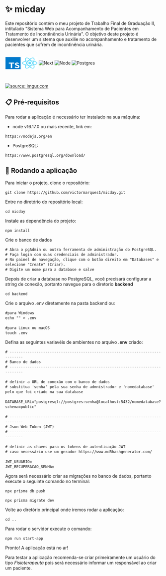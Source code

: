 # ✨ micday

<!---Esses são exemplos. Veja https://shields.io para outras pessoas ou para personalizar este conjunto de escudos. Você pode querer incluir dependências, status do projeto e informações de licença aqui

![GitHub repo size](https://img.shields.io/github/repo-size/iuricode/README-template?style=for-the-badge)
![GitHub language count](https://img.shields.io/github/languages/count/iuricode/README-template?style=for-the-badge)
![GitHub forks](https://img.shields.io/github/forks/iuricode/README-template?style=for-the-badge)
![Bitbucket open issues](https://img.shields.io/bitbucket/issues/iuricode/README-template?style=for-the-badge)
![Bitbucket open pull requests](https://img.shields.io/bitbucket/pr-raw/iuricode/README-template?style=for-the-badge)

<img src="exemplo-image.png" alt="exemplo imagem">--->

Este repositório contém o meu projeto de Trabalho Final de Graduação II, intitulado "Sistema Web para Acompanhamento de Pacientes em Tratamento de Incontinência Urinária". O objetivo deste projeto é desenvolver um sistema que auxilie no acompanhamento e tratamento de pacientes que sofrem de incontinência urinária.

<p class="center-div">
  <div style="display: inline_block"><br>
   <img align="center" alt="Ts" height="40" width="50" src="https://raw.githubusercontent.com/devicons/devicon/master/icons/typescript/typescript-plain.svg">
   <img align="center" alt="React" height="40" width="50" src="https://raw.githubusercontent.com/devicons/devicon/master/icons/react/react-original.svg">
   <img align="center" alt="Next" height="40" width="50" src="https://cdn.jsdelivr.net/gh/devicons/devicon/icons/nextjs/nextjs-original.svg" />
   <img align="center" alt="Node" height="40" width="50" src="https://cdn.jsdelivr.net/gh/devicons/devicon/icons/nodejs/nodejs-original.svg" />
   <img align="center" alt="Postgres" height="40" width="50" src="https://cdn.jsdelivr.net/gh/devicons/devicon/icons/postgresql/postgresql-original.svg" />
</div>
</p>

<br>

<a href="https://imgur.com/h19HKQy"><img src="https://i.imgur.com/h19HKQy.gif" title="source: imgur.com" /></a>

## 📋 Pré-requisitos

Para rodar a aplicação é necessário ter instalado na sua máquina:

- node v16.17.0 ou mais recente, link em:
```
https://nodejs.org/en
```

- PostgreSQL:

```
https://www.postgresql.org/download/
```

## 🚀 Rodando a aplicação

Para iniciar o projeto, clone o repositório:

```
git clone https://github.com/victormarques1/micday.git
```

Entre no diretório do repositório local:

```
cd micday
```

Instale as dependência do projeto:

```
npm install
```

Crie o banco de dados 

```
# Abra o pgAdmin ou outra ferramenta de administração do PostgreSQL.
# Faça login com suas credenciais de administrador.
# No painel de navegação, clique com o botão direito em "Databases" e selecione "Create" (Criar).
# Digite um nome para a database e salve
```
Depois de criar a database no PostgreSQL, você precisará configurar a string de conexão, portanto navegue para o diretorio <strong>backend</strong>  

```
cd backend
```

Crie o arquivo .env diretamente na pasta backend ou:

```
#para Windows
echo "" > .env 

#para Linux ou macOS
touch .env
```

Defina as seguintes variavéis de ambientes no arquivo <strong>.env</strong> criado:

```
# ----------------------------------------------------------------------------
# Banco de dados
# ----------------------------------------------------------------------------

# definir a URL de conexão com o banco de dados
# substitua 'senha' pela sua senha de admnistrador e 'nomedatabase' pelo que foi criado na sua database

DATABASE_URL="postgresql://postgres:senha@localhost:5432/nomedatabase?schema=public"

# ----------------------------------------------------------------------------
# Json Web Token (JWT)
# ----------------------------------------------------------------------------

# definir as chaves para os tokens de autenticação JWT
# caso necessário use um gerador https://www.md5hashgenerator.com/

JWT_USUARIO=
JWT_RECUPERACAO_SENHA=
```

Agora será necessário criar as migrações no banco de dados, portanto execute o seguinte comando no terminal: 

```
npx prisma db push

```
```
npx prisma migrate dev
```

Volte ao diretório principal onde iremos rodar a aplicação:

```
cd ..
```

Para rodar o servidor execute o comando: 

```
npm run start-app
```

Pronto! A aplicação está no ar!

Para testar a aplicação recomenda-se criar primeiramente um usuário do tipo *Fisioterapeuta* pois será necessário informar um responsável ao criar um paciente.
